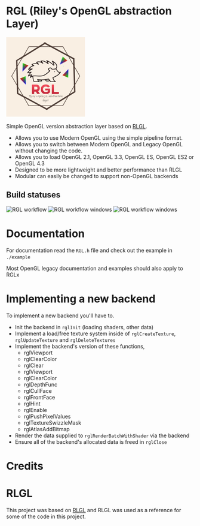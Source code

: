 # RGL (Riley's OpenGL abstraction Layer)
![logo](logo.png)

Simple OpenGL version abstraction layer based on [RLGL](https://github.com/raysan5/raylib/blob/master/src/rlgl.h). 

- Allows you to use Modern OpenGL using the simple pipeline format.
- Allows you to switch between Modern OpenGL and Legacy OpenGL without changing the code.
- Allows you to load OpenGL 2.1, OpenGL 3.3, OpenGL ES, OpenGL ES2 or OpenGL 4.3
- Designed to be more lightweight and better performance than RLGL 
- Modular can easily be changed to support non-OpenGL backends

## Build statuses
![RGL workflow](https://github.com/ColleagueRiley/RGL/actions/workflows/linux.yml/badge.svg)
![RGL workflow windows](https://github.com/ColleagueRiley/RGL/actions/workflows/windows.yml/badge.svg)
![RGL workflow windows](https://github.com/ColleagueRiley/RGL/actions/workflows/macos.yml/badge.svg)

# Documentation 
For documentation read the `RGL.h` file and check out the example in `./example`

Most OpenGL legacy documentation and examples should also apply to RGLx

# Implementing a new backend
To implement a new backend you'll have to.

* Init the backend in `rglInit` (loading shaders, other data)
* Implement a load/free texture system inside of `rglCreateTexture`, `rglUpdateTexture` and `rglDeleteTextures`
* Implement the backend's version of these functions, 
    * rglViewport
    * rglClearColor
    * rglClear
    * rglViewport
    * rglClearColor
    * rglDepthFunc
    * rglCullFace
    * rglFrontFace
    * rglHint
    * rglEnable
    * rglPushPixelValues
    * rglTextureSwizzleMask
    * rglAtlasAddBitmap
* Render the data supplied to `rglRenderBatchWithShader` via the backend
* Ensure all of the backend's allocated data is freed in `rglClose`

# Credits

# RLGL
This project was based on [RLGL](https://github.com/raysan5/raylib/blob/master/src/rlgl.h) and RLGL was used as a reference for some of the code in this project.